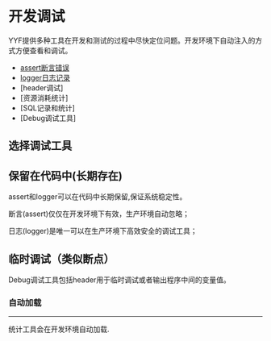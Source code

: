 开发调试
===============

YYF提供多种工具在开发和测试的过程中尽快定位问题。开发环境下自动注入的方式方便查看和调试。

* [assert断言错误](assert.md)
* [logger日志记录](logger.md)
* [header调试]
* [资源消耗统计]
* [SQL记录和统计]
* [Debug调试工具]


选择调试工具
--------------------

## 保留在代码中(长期存在)
assert和logger可以在代码中长期保留,保证系统稳定性。

断言(assert)仅仅在开发环境下有效，生产环境自动忽略；

日志(logger)是唯一可以在生产环境下高效安全的调试工具；

## 临时调试（类似断点）

Debug调试工具包括header用于临时调试或者输出程序中间的变量值。

### 自动加载
-------
统计工具会在开发环境自动加载.

